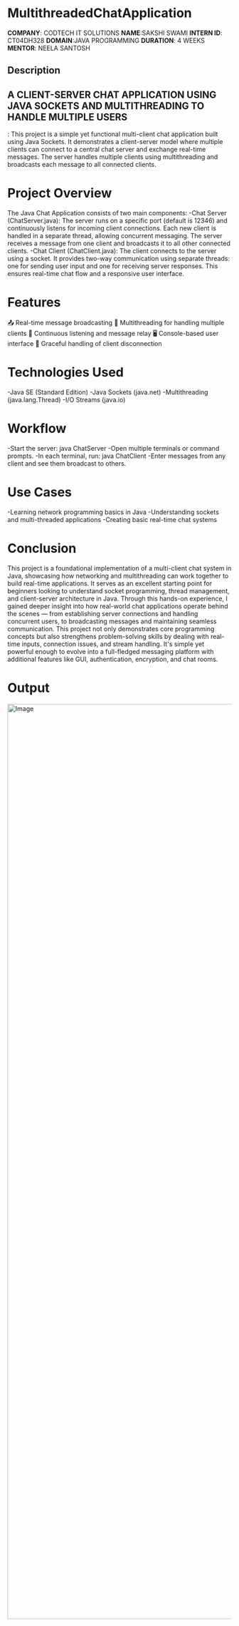 # MultithreadedChatApplication

**COMPANY**: CODTECH IT SOLUTIONS
**NAME**:SAKSHI SWAMI
**INTERN ID**: CT04DH328
**DOMAIN**:JAVA PROGRAMMING
**DURATION**: 4 WEEKS
**MENTOR**: NEELA SANTOSH

## Description ##

 ## A CLIENT-SERVER CHAT APPLICATION USING JAVA SOCKETS AND MULTITHREADING TO HANDLE MULTIPLE USERS 
 : This project is a simple yet functional multi-client chat application built using Java Sockets. It demonstrates a client-server model where multiple clients can connect to a central chat server and exchange real-time messages. The server handles multiple clients using multithreading and broadcasts each message to all connected clients.

# Project Overview
The Java Chat Application consists of two main components:
-Chat Server (ChatServer.java):
The server runs on a specific port (default is 12346) and continuously listens for incoming client connections. Each new client is handled in a separate thread, allowing concurrent messaging. The server receives a message from one client and broadcasts it to all other connected clients.
-Chat Client (ChatClient.java):
The client connects to the server using a socket. It provides two-way communication using separate threads: one for sending user input and one for receiving server responses. This ensures real-time chat flow and a responsive user interface.

# Features
📤 Real-time message broadcasting
🧵 Multithreading for handling multiple clients
🔄 Continuous listening and message relay
🖥️ Console-based user interface
🔐 Graceful handling of client disconnection

# Technologies Used
-Java SE (Standard Edition)
-Java Sockets (java.net)
-Multithreading (java.lang.Thread)
-I/O Streams (java.io)

 # Workflow
-Start the server: java ChatServer
-Open multiple terminals or command prompts.
-In each terminal, run: java ChatClient
-Enter messages from any client and see them broadcast to others.

# Use Cases
-Learning network programming basics in Java
-Understanding sockets and multi-threaded applications
-Creating basic real-time chat systems

# Conclusion
This project is a foundational implementation of a multi-client chat system in Java, showcasing how networking and multithreading can work together to build real-time applications. It serves as an excellent starting point for beginners looking to understand socket programming, thread management, and client-server architecture in Java.
Through this hands-on experience, I gained deeper insight into how real-world chat applications operate behind the scenes — from establishing server connections and handling concurrent users, to broadcasting messages and maintaining seamless communication.
This project not only demonstrates core programming concepts but also strengthens problem-solving skills by dealing with real-time inputs, connection issues, and stream handling. It's simple yet powerful enough to evolve into a full-fledged messaging platform with additional features like GUI, authentication, encryption, and chat rooms.

# Output 
<img width="1298" height="2053" alt="Image" src="https://github.com/user-attachments/assets/a9a06708-07de-4b81-ad15-4a2ec3ff2ca2" />

